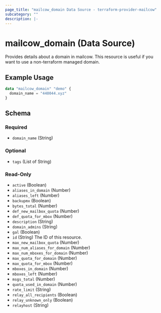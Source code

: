 ```yaml
---
page_title: "mailcow_domain Data Source - terraform-provider-mailcow"
subcategory: ""
description: |-
---
```


# mailcow_domain (Data Source)

Provides details about a domain in mailcow. This resource is useful if you want to use a non-terraform managed domain.

## Example Usage
```terraform
data "mailcow_domain" "demo" {
  domain_name = "440044.xyz"
}
```

<!-- schema generated by tfplugindocs -->
## Schema

### Required

- `domain_name` (String)

### Optional

- `tags` (List of String)

### Read-Only

- `active` (Boolean)
- `aliases_in_domain` (Number)
- `aliases_left` (Number)
- `backupmx` (Boolean)
- `bytes_total` (Number)
- `def_new_mailbox_quota` (Number)
- `def_quota_for_mbox` (Number)
- `description` (String)
- `domain_admins` (String)
- `gal` (Boolean)
- `id` (String) The ID of this resource.
- `max_new_mailbox_quota` (Number)
- `max_num_aliases_for_domain` (Number)
- `max_num_mboxes_for_domain` (Number)
- `max_quota_for_domain` (Number)
- `max_quota_for_mbox` (Number)
- `mboxes_in_domain` (Number)
- `mboxes_left` (Number)
- `msgs_total` (Number)
- `quota_used_in_domain` (Number)
- `rate_limit` (String)
- `relay_all_recipients` (Boolean)
- `relay_unknown_only` (Boolean)
- `relayhost` (String)
